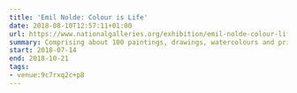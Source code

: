 ```yaml
---
title: 'Emil Nolde: Colour is Life'
date: 2018-08-10T12:57:11+01:00
url: https://www.nationalgalleries.org/exhibition/emil-nolde-colour-life
summary: Comprising about 100 paintings, drawings, watercolours and prints drawn from the incomparable collection of the Emil Nolde Foundation in Seebüll.
start: 2018-07-14
end: 2018-10-21
tags:
- venue:9c7rxq2c+p8
---
```

